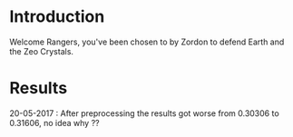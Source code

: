# Introduction

Welcome Rangers, you've been chosen to by Zordon to defend Earth and the Zeo Crystals. 

# Results

20-05-2017 : After preprocessing the results got worse from 0.30306 to 0.31606, no idea why ?? 


